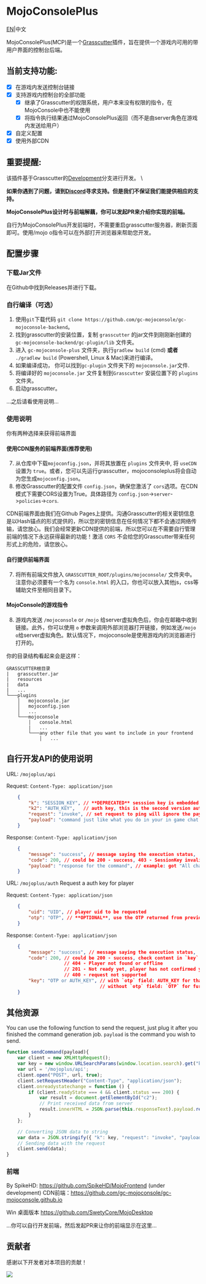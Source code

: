 # MojoConsolePlus

[EN](./README.md)|中文

MojoConsolePlus(MCP)是一个[Grasscutter](https://github.com/Grasscutters/Grasscutter)插件，旨在提供一个游戏内可用的带用户界面的控制台后端。

## 当前支持功能: 
- [x] 在游戏内发送控制台链接
- [x] 支持游戏内控制台的全部功能
    - [x] 继承了Grasscutter的权限系统，用户本来没有权限的指令，在MojoConsole中也不能使用
    - [x] 将指令执行结果通过MojoConsolePlus返回（而不是由server角色在游戏内发送给用户）
- [x] 自定义配置
- [x] 使用外部CDN

## 重要提醒:

该插件基于Grasscutter的[Development](https://github.com/Grasscutters/Grasscutter/tree/development)分支进行开发。 \

**如果你遇到了问题，请到[Discord](https://discord.gg/T5vZU6UyeG)寻求支持。但是我们不保证我们能提供相应的支持。**

**MojoConsolePlus设计时与前端解藕，你可以发起PR来介绍你实现的前端。**

自行为MojoConsolePlus开发前端时，不需要重启grasscutter服务器，刷新页面即可。使用/mojo o指令可以在外部打开浏览器来帮助您开发。

## 配置步骤 
### 下载Jar文件

在Github中找到Releases并进行下载。

### 自行编译（可选）
1. 使用`git`下载代码 ``git clone https://github.com/gc-mojoconsole/gc-mojoconsole-backend``。
2. 找到grasscutter的安装位置，复制 ``grasscutter`` 的jar文件到刚刚新创建的 ``gc-mojoconsole-backend/gc-plugin/lib`` 文件夹。
3. 进入 ``gc-mojoconsole-plus`` 文件夹，执行``gradlew build`` (cmd) **或者** ``./gradlew build`` (Powershell, Linux & Mac)来进行编译。
4. 如果编译成功， 你可以找到``gc-plugin`` 文件夹下的 ``mojoconsole.jar``文件.
5. 将编译好的 ``mojoconsole.jar`` 文件复制到``Grasscutter`` 安装位置下的 ``plugins`` 文件夹。 
6. 启动grasscutter。

...之后请看使用说明...

### 使用说明

你有两种选择来获得前端界面

#### 使用CDN服务的前端界面(推荐使用)

7. 从仓库中下载`mojoconfig.json`，并将其放置在 `plugins` 文件夹中, 将 `useCDN` 设置为 `true`。或者，您可以先运行grasscutter，mojoconsoleplus将会自动为您生成`mojoconfig.json`。
8. 修改Grasscutter的配置文件 `config.json`，确保您激活了 `cors`选项。在CDN模式下需要CORS设置为True。具体路径为 `config.json`->`server`->`policies`->`cors`.

CDN前端界面由我们在Github Pages上提供。沟通Grasscutter的相关密钥信息是以Hash锚点的形式提供的，所以您的密钥信息在任何情况下都不会通过网络传输，请您放心。我们会经常更新CDN提供的前端，所以您可以在不需要自行管理前端的情况下永远获得最新的功能！激活 `CORS` 不会给您的Grasscutter带来任何形式上的危险，请您放心。

#### 自行提供前端界面
7. 将所有前端文件放入 `GRASSCUTTER_ROOT/plugins/mojoconsole/` 文件夹中。注意你必须要有一个名为 `console.html` 的入口，你也可以放入其他js，css等辅助文件至相同目录下。

#### MojoConsole的游戏指令

8. 游戏内发送 `/mojoconsole` or `/mojo` 给server虚拟角色后，你会在邮箱中收到链接。此外，你可以使用 `o` 参数来调用外部浏览器打开链接，例如发送`/mojo o`给server虚拟角色。默认情况下，mojoconsole是使用游戏内的浏览器进行打开的。

你的目录结构看起来会是这样：
```
GRASSCUTTER根目录
|   grasscutter.jar
|   resources
|   data
|   ...
└───plugins
    │   mojoconsole.jar
    │   mojoconfig.json
    │   ...
    └───mojoconsole
        │   console.html
        |   ...
        └───any other file that you want to include in your frontend
            │   ...
```


## 自行开发API的使用说明

URL: `/mojoplus/api`

Request: `Content-Type: application/json`
```json
    {
        "k": "SESSION_KEY", // **DEPRECATED** sesssion key is embedded in the mail, can be retreved via the GET params.
        "k2": "AUTH_KEY",   // auth key, this is the second version auth key, choose either `k` or `k2`
        "request": "invoke", // set request to ping will ignore the payload, which just check the aliveness of current sessionKey 
        "payload": "command just like what you do in your in game chat console" // example: "heal" for heal all avatars
    }
```

Response: `Content-Type: application/json`
```json
    {
        "message": "success", // message saying the execution status,
        "code": 200, // could be 200 - success, 403 - SessionKey invalid, 500 - Command execution error (should from command), 400 - request not supported
        "payload": "response for the command", // example: got "All characters have been healed." when invoking with "heal"
    }
```


URL: `/mojoplus/auth` Request a auth key for player

Request: `Content-Type: application/json`
```json
    {
        "uid": "UID", // player uid to be requested
        "otp": "OTP", // **OPTIONAL**, use the OTP returned from previous `auth` request to check the status of the ticket.
    }
```

Response: `Content-Type: application/json`
```json
    {
        "message": "success", // message saying the execution status,
        "code": 200, // could be 200 - success, check content in `key` field,
                     // 404 - Player not found or offline
                     // 201 - Not ready yet, player has not confirmed yet
                     // 400 - request not supported
        "key": "OTP or AUTH_KEY", // with `otp` field: AUTH_KEY for that player
                                  // without `otp` field: `OTP` for further request
    }
```

## 其他资源

You can use the following function to send the request, just plug it after you finished the command generation job. `payload` is the command you wish to send.

```javascript
function sendCommand(payload){
    var client = new XMLHttpRequest();
    var key = new window.URLSearchParams(window.location.search).get("k");
    var url = '/mojoplus/api';
    client.open("POST", url, true);
    client.setRequestHeader("Content-Type", "application/json");
    client.onreadystatechange = function () {
        if (client.readyState === 4 && client.status === 200) {
            var result = document.getElementById("c2");
            // Print received data from server
            result.innerHTML = JSON.parse(this.responseText).payload.replace(/\n/g, "<p/>");
        }
    };

    // Converting JSON data to string
    var data = JSON.stringify({ "k": key, "request": "invoke", "payload": payload });
    // Sending data with the request
    client.send(data);
}
```

### 前端

By SpikeHD: https://github.com/SpikeHD/MojoFrontend (under development)
CDN前端：https://github.com/gc-mojoconsole/gc-mojoconsole.github.io

Win 桌面版本 https://github.com/SwetyCore/MojoDesktop

...你可以自行开发前端，然后发起PR来让你的前端显示在这里...


## 贡献者

感谢以下开发者对本项目的贡献！

<a href="https://github.com/gc-mojoconsole/gc-mojoconsole-backend/graphs/contributors">
  <img src="https://contrib.rocks/image?repo=gc-mojoconsole/gc-mojoconsole-backend" />
</a>